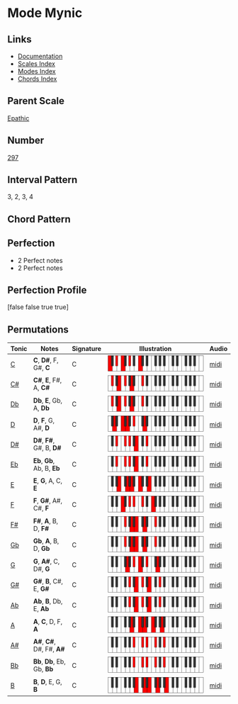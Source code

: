 # Mode Mynic

## Links

- [Documentation](index.md)
- [Scales Index](Scales.md)
- [Modes Index](Modes.md)
- [Chords Index](Chords.md)

## Parent Scale

[Epathic](ScaleEpathic.md)

## Number

[297](https://ianring.com/musictheory/scales/297)

## Interval Pattern

3, 2, 3, 4

## Chord Pattern



## Perfection

- 2 Perfect notes
- 2 Perfect notes

## Perfection Profile

[false false true true]

## Permutations

| Tonic | Notes | Signature | Illustration | Audio |
|-------|-------|-----------|--------------|-------|
| [C](ModeCNaturalMynic.md) | **C**, **D#**, F, G#, **C** | C | ![CNaturalMynic](ModeCNaturalMynic.png) | [midi](https://github.com/edipermadi/music/blob/main/docs/ModeCNaturalMynic.mid?raw=true) |
| [C#](ModeCSharpMynic.md) | **C#**, **E**, F#, A, **C#** | C | ![CSharpMynic](ModeCSharpMynic.png) | [midi](https://github.com/edipermadi/music/blob/main/docs/ModeCSharpMynic.mid?raw=true) |
| [Db](ModeDFlatMynic.md) | **Db**, **E**, Gb, A, **Db** | C | ![DFlatMynic](ModeDFlatMynic.png) | [midi](https://github.com/edipermadi/music/blob/main/docs/ModeDFlatMynic.mid?raw=true) |
| [D](ModeDNaturalMynic.md) | **D**, **F**, G, A#, **D** | C | ![DNaturalMynic](ModeDNaturalMynic.png) | [midi](https://github.com/edipermadi/music/blob/main/docs/ModeDNaturalMynic.mid?raw=true) |
| [D#](ModeDSharpMynic.md) | **D#**, **F#**, G#, B, **D#** | C | ![DSharpMynic](ModeDSharpMynic.png) | [midi](https://github.com/edipermadi/music/blob/main/docs/ModeDSharpMynic.mid?raw=true) |
| [Eb](ModeEFlatMynic.md) | **Eb**, **Gb**, Ab, B, **Eb** | C | ![EFlatMynic](ModeEFlatMynic.png) | [midi](https://github.com/edipermadi/music/blob/main/docs/ModeEFlatMynic.mid?raw=true) |
| [E](ModeENaturalMynic.md) | **E**, **G**, A, C, **E** | C | ![ENaturalMynic](ModeENaturalMynic.png) | [midi](https://github.com/edipermadi/music/blob/main/docs/ModeENaturalMynic.mid?raw=true) |
| [F](ModeFNaturalMynic.md) | **F**, **G#**, A#, C#, **F** | C | ![FNaturalMynic](ModeFNaturalMynic.png) | [midi](https://github.com/edipermadi/music/blob/main/docs/ModeFNaturalMynic.mid?raw=true) |
| [F#](ModeFSharpMynic.md) | **F#**, **A**, B, D, **F#** | C | ![FSharpMynic](ModeFSharpMynic.png) | [midi](https://github.com/edipermadi/music/blob/main/docs/ModeFSharpMynic.mid?raw=true) |
| [Gb](ModeGFlatMynic.md) | **Gb**, **A**, B, D, **Gb** | C | ![GFlatMynic](ModeGFlatMynic.png) | [midi](https://github.com/edipermadi/music/blob/main/docs/ModeGFlatMynic.mid?raw=true) |
| [G](ModeGNaturalMynic.md) | **G**, **A#**, C, D#, **G** | C | ![GNaturalMynic](ModeGNaturalMynic.png) | [midi](https://github.com/edipermadi/music/blob/main/docs/ModeGNaturalMynic.mid?raw=true) |
| [G#](ModeGSharpMynic.md) | **G#**, **B**, C#, E, **G#** | C | ![GSharpMynic](ModeGSharpMynic.png) | [midi](https://github.com/edipermadi/music/blob/main/docs/ModeGSharpMynic.mid?raw=true) |
| [Ab](ModeAFlatMynic.md) | **Ab**, **B**, Db, E, **Ab** | C | ![AFlatMynic](ModeAFlatMynic.png) | [midi](https://github.com/edipermadi/music/blob/main/docs/ModeAFlatMynic.mid?raw=true) |
| [A](ModeANaturalMynic.md) | **A**, **C**, D, F, **A** | C | ![ANaturalMynic](ModeANaturalMynic.png) | [midi](https://github.com/edipermadi/music/blob/main/docs/ModeANaturalMynic.mid?raw=true) |
| [A#](ModeASharpMynic.md) | **A#**, **C#**, D#, F#, **A#** | C | ![ASharpMynic](ModeASharpMynic.png) | [midi](https://github.com/edipermadi/music/blob/main/docs/ModeASharpMynic.mid?raw=true) |
| [Bb](ModeBFlatMynic.md) | **Bb**, **Db**, Eb, Gb, **Bb** | C | ![BFlatMynic](ModeBFlatMynic.png) | [midi](https://github.com/edipermadi/music/blob/main/docs/ModeBFlatMynic.mid?raw=true) |
| [B](ModeBNaturalMynic.md) | **B**, **D**, E, G, **B** | C | ![BNaturalMynic](ModeBNaturalMynic.png) | [midi](https://github.com/edipermadi/music/blob/main/docs/ModeBNaturalMynic.mid?raw=true) |
